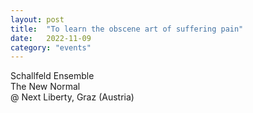 ```yaml
---
layout: post
title:  "To learn the obscene art of suffering pain"
date:   2022-11-09
category: "events"
---
```

Schallfeld Ensemble <br>
The New Normal <br>
@ Next Liberty, Graz (Austria)
